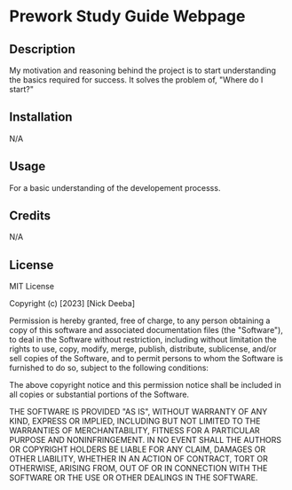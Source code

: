  # Prework Study Guide Webpage

## Description
My motivation and reasoning behind the project is to start understanding the basics required for success. It solves the problem of, "Where do I start?" 

## Installation

N/A

## Usage

For a basic understanding of the developement processs.


## Credits

N/A

## License

MIT License

Copyright (c) [2023] [Nick Deeba]

Permission is hereby granted, free of charge, to any person obtaining a copy
of this software and associated documentation files (the "Software"), to deal
in the Software without restriction, including without limitation the rights
to use, copy, modify, merge, publish, distribute, sublicense, and/or sell
copies of the Software, and to permit persons to whom the Software is
furnished to do so, subject to the following conditions:

The above copyright notice and this permission notice shall be included in all
copies or substantial portions of the Software.

THE SOFTWARE IS PROVIDED "AS IS", WITHOUT WARRANTY OF ANY KIND, EXPRESS OR
IMPLIED, INCLUDING BUT NOT LIMITED TO THE WARRANTIES OF MERCHANTABILITY,
FITNESS FOR A PARTICULAR PURPOSE AND NONINFRINGEMENT. IN NO EVENT SHALL THE
AUTHORS OR COPYRIGHT HOLDERS BE LIABLE FOR ANY CLAIM, DAMAGES OR OTHER
LIABILITY, WHETHER IN AN ACTION OF CONTRACT, TORT OR OTHERWISE, ARISING FROM,
OUT OF OR IN CONNECTION WITH THE SOFTWARE OR THE USE OR OTHER DEALINGS IN THE
SOFTWARE.
